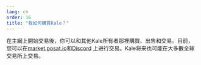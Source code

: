 ```yaml
---
lang: cn
order: 16
title: "我如何購買Kale？"
---
```

在主網上開始交易後，你可以和其他Kale所有者那裡購買、出售和交易。目前，您可以在[market.posat.io](https://market.posat.io)和[Discord](https://discord.gg/HwV2QEtY) 上进行交易。Kale将来也可能在大多數全球交易所上交易。
